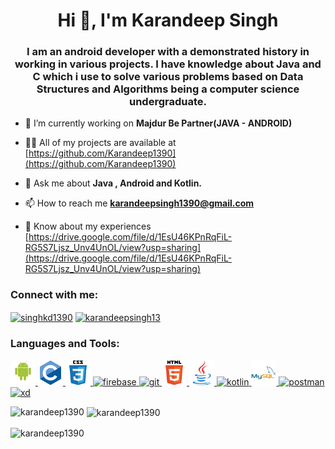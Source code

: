 

<h1 align="center">Hi 👋, I'm Karandeep Singh</h1>
<h3 align="center">I am an android developer with a demonstrated history in working in various projects. I have knowledge about Java and C which i use to solve various problems based on Data Structures and Algorithms being a computer science undergraduate.</h3>

- 🔭 I’m currently working on **Majdur Be Partner(JAVA - ANDROID)**

- 👨‍💻 All of my projects are available at [https://github.com/Karandeep1390](https://github.com/Karandeep1390)

- 💬 Ask me about **Java , Android and Kotlin.**

- 📫 How to reach me **karandeepsingh1390@gmail.com**

- 📄 Know about my experiences [https://drive.google.com/file/d/1EsU46KPnRqFiL-RG5S7Ljsz_Unv4UnOL/view?usp=sharing](https://drive.google.com/file/d/1EsU46KPnRqFiL-RG5S7Ljsz_Unv4UnOL/view?usp=sharing)

<h3 align="left">Connect with me:</h3>
<p align="left">
<a href="https://twitter.com/singhkd1390" target="blank"><img align="center" src="https://raw.githubusercontent.com/rahuldkjain/github-profile-readme-generator/master/src/images/icons/Social/twitter.svg" alt="singhkd1390" height="30" width="40" /></a>
<a href="https://linkedin.com/in/karandeepsingh13" target="blank"><img align="center" src="https://raw.githubusercontent.com/rahuldkjain/github-profile-readme-generator/master/src/images/icons/Social/linked-in-alt.svg" alt="karandeepsingh13" height="30" width="40" /></a>
</p>

<h3 align="left">Languages and Tools:</h3>
<p align="left"> <a href="https://developer.android.com" target="_blank"> <img src="https://raw.githubusercontent.com/devicons/devicon/master/icons/android/android-original-wordmark.svg" alt="android" width="40" height="40"/> </a> <a href="https://www.cprogramming.com/" target="_blank"> <img src="https://raw.githubusercontent.com/devicons/devicon/master/icons/c/c-original.svg" alt="c" width="40" height="40"/> </a> <a href="https://www.w3schools.com/css/" target="_blank"> <img src="https://raw.githubusercontent.com/devicons/devicon/master/icons/css3/css3-original-wordmark.svg" alt="css3" width="40" height="40"/> </a> <a href="https://firebase.google.com/" target="_blank"> <img src="https://www.vectorlogo.zone/logos/firebase/firebase-icon.svg" alt="firebase" width="40" height="40"/> </a> <a href="https://git-scm.com/" target="_blank"> <img src="https://www.vectorlogo.zone/logos/git-scm/git-scm-icon.svg" alt="git" width="40" height="40"/> </a> <a href="https://www.w3.org/html/" target="_blank"> <img src="https://raw.githubusercontent.com/devicons/devicon/master/icons/html5/html5-original-wordmark.svg" alt="html5" width="40" height="40"/> </a> <a href="https://www.java.com" target="_blank"> <img src="https://raw.githubusercontent.com/devicons/devicon/master/icons/java/java-original.svg" alt="java" width="40" height="40"/> </a> <a href="https://kotlinlang.org" target="_blank"> <img src="https://www.vectorlogo.zone/logos/kotlinlang/kotlinlang-icon.svg" alt="kotlin" width="40" height="40"/> </a> <a href="https://www.mysql.com/" target="_blank"> <img src="https://raw.githubusercontent.com/devicons/devicon/master/icons/mysql/mysql-original-wordmark.svg" alt="mysql" width="40" height="40"/> </a> <a href="https://postman.com" target="_blank"> <img src="https://www.vectorlogo.zone/logos/getpostman/getpostman-icon.svg" alt="postman" width="40" height="40"/> </a> <a href="https://www.adobe.com/products/xd.html" target="_blank"> <img src="https://cdn.worldvectorlogo.com/logos/adobe-xd.svg" alt="xd" width="40" height="40"/> </a> </p>

<p><img align="left" src="https://github-readme-stats.vercel.app/api/top-langs?username=karandeep1390&show_icons=true&locale=en&layout=compact" alt="karandeep1390" /></p>

<p>&nbsp;<img align="center" src="https://github-readme-stats.vercel.app/api?username=karandeep1390&show_icons=true&locale=en" alt="karandeep1390" /></p>

<p><img align="center" src="https://github-readme-streak-stats.herokuapp.com/?user=karandeep1390&" alt="karandeep1390" /></p>
